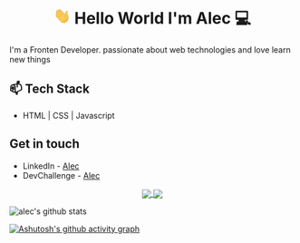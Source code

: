 <h1 align="center">
  <img src="https://raw.githubusercontent.com/ABSphreak/ABSphreak/master/gifs/Hi.gif" width="30px"> Hello World I'm Alec 💻
</h1>
I'm a Fronten Developer. passionate about web technologies and love learn new things

## 📫 Tech Stack

* HTML | CSS | Javascript

## Get in touch
- LinkedIn - [Alec](https://www.linkedin.com/in/brandon-alexei-alvarez-ab5b53173/)
- DevChallenge - [Alec](https://portfolio.devchallenges.io/AlecANL)

<div align="center">
<a href="https://github.com/anuraghazra/github-readme-stats">
  <img align="center" src="https://github-readme-stats.vercel.app/api/top-langs/?username=alecanl&show_icons=true&theme=dracula" />
</a>
<a href="https://github.com/anuraghazra/convoychat">
  <img align="center" src="https://github-readme-stats.vercel.app/api?username=alecanl&show_icons=true&theme=dracula" />
</a>
</div>


<!-- ![visitors](https://visitor-badge.glitch.me/badge?page_id=AlecANL/AlecANL) -->
<!--
**AlecANL/AlecANL** is a ✨ _special_ ✨ repository because its `README.md` (this file) appears on your GitHub profile.

-->

![alec's github stats](https://github-readme-stats.vercel.app/api?username=alecanl&show_icons=true&theme=radical)

[![Ashutosh's github activity graph](https://activity-graph.herokuapp.com/graph?username=AlecANL&bg_color=242833&color=6591b3&line=5a70bf&point=8cb0c0&area=true&hide_border=true)](https://github.com/ashutosh00710/github-readme-activity-graph)
